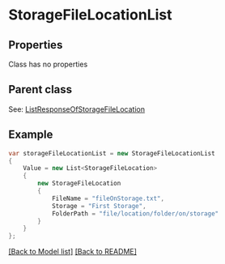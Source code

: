 # StorageFileLocationList
## Properties
Class has no properties

## Parent class

See: [ListResponseOfStorageFileLocation](ListResponseOfStorageFileLocation.md)

## Example
```csharp
var storageFileLocationList = new StorageFileLocationList
{
    Value = new List<StorageFileLocation>
    {
        new StorageFileLocation
        {
            FileName = "fileOnStorage.txt",
            Storage = "First Storage",
            FolderPath = "file/location/folder/on/storage"
        }
    }
};
```

[[Back to Model list]](Models.md) [[Back to README]](README.md)

